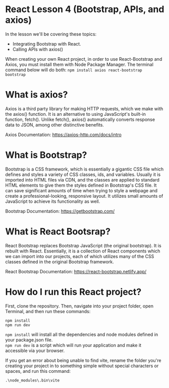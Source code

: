 # React Lesson 4 (Bootstrap, APIs, and axios)

In the lesson we'll be covering these topics:
- Integrating Bootstrap with React.
- Calling APIs with axios()

When creating your own React project, in order to use React-Bootstrap and Axios, you must install them with Node Package Manager.
The terminal command below will do both:
``npm install axios react-bootstrap bootstrap``

# What is axios?
Axios is a third party library for making HTTP requests, which we make with the axios() function. It is an alternative to using JavaScript's built-in function, fetch(). Unlike fetch(), axios() automatically converts response data to JSON, among other distinctive benefits.

Axios Documentation: https://axios-http.com/docs/intro

# What is Bootstrap?
Bootstrap is a CSS framework, which is essentially a gigantic CSS file which defines and styles a variety of CSS classes, ids, and variables. Usually it is imported into HTML files via CDN, and the classes are applied to standard HTML elements to give them the styles defined in Bootstrap's CSS file. It can save significant amounts of time when trying to style a webpage and create a professional-looking, responsive layout. It utilizes small amounts of JavaScript to achieve its functionality as well. 

Bootstrap Documentation: https://getbootstrap.com/

# What is React Bootsrap?
React Bootstrap replaces Bootstrap JavaScript (the original bootstrap). It is rebuilt with React. Essentially, it is a collection of React components which we can import into our projects, each of which utilizes many of the CSS classes defined in the original Bootstrap framework.

React Bootstrap Documentation: https://react-bootstrap.netlify.app/

# How do I run this React project?
First, clone the repository. Then, navigate into your project folder, open Terminal, and then run these commands:

`npm install`
<br>`npm run dev`

`npm install` will install all the dependencies and node modules defined in your package.json file.
<br>`npm run dev` is a script which will run your application and make it accessible via your browser.

If you get an error about being unable to find vite, rename the folder you're creating your project in to something simple without special characters or spaces, and run this command: 

`.\node_modules\.bin\vite`

